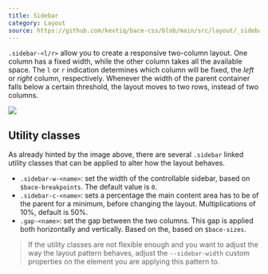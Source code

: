 ```yaml
---
title: Sidebar
category: Layout
source: https://github.com/kevtiq/bace-css/blob/main/src/layout/_sidebar.scss
---
```


`.sidebar-<l/r>` allow you to create a responsive two-column layout. One column has a fixed width, while the other column takes all the available space. The `l` or `r` indication determines which column will be fixed, the _left_ or _right_ column, respectively. Whenever the width of the parent container falls below a certain threshold, the layout moves to two rows, instead of two columns.

![](/img/sidebar.png)

## Utility classes

As already hinted by the image above, there are several `.sidebar` linked utility classes that can be applied to alter how the layout behaves.

- `.sidebar-w-<name>`: set the width of the controllable sidebar, based on `$bace-breakpoints`. The default value is `0`.
- `.sidebar-c-<name>`: sets a percentage the main content area has to be of the parent for a minimum, before changing the layout. Multiplications of 10%, default is 50%.
- `.gap-<name>`: set the gap between the two columns. This gap is applied both horizontally and vertically. Based on the, based on `$bace-sizes`.

> If the utility classes are not flexible enough and you want to adjust the way the layout pattern behaves, adjust the `--sidebar-width` custom properties on the element you are applying this pattern to.
